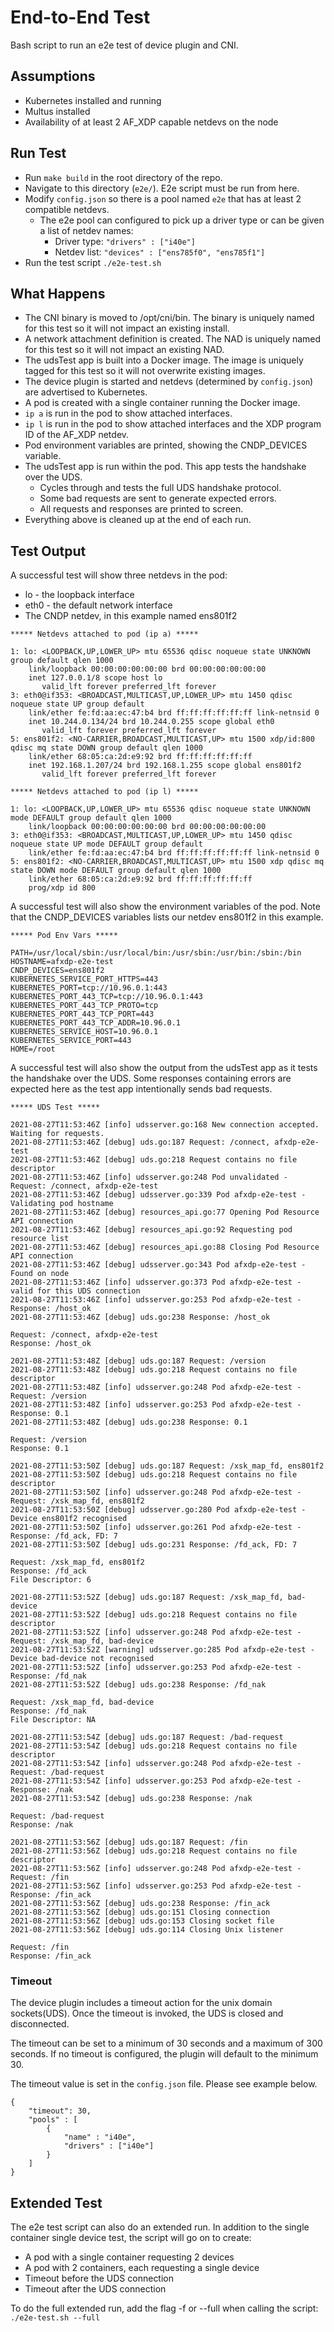 # End-to-End Test

Bash script to run an e2e test of device plugin and CNI.

## Assumptions 
- Kubernetes installed and running
- Multus installed
- Availability of at least 2 AF_XDP capable netdevs on the node
## Run Test
- Run `make build` in the root directory of the repo.
- Navigate to this directory (`e2e/`). E2e script must be run from here.
- Modify `config.json` so there is a pool named `e2e` that has at least 2 compatible netdevs.
	- The e2e pool can configured to pick up a driver type or can be given a list of netdev names:  
		- Driver type: `"drivers" : ["i40e"]`
		- Netdev list: `"devices" : ["ens785f0", "ens785f1"]`
- Run the test script `./e2e-test.sh`
## What Happens
- The CNI binary is moved to /opt/cni/bin. The binary is uniquely named for this test so it will not impact an existing install.
- A network attachment definition is created. The NAD is uniquely named for this test so it will not impact an existing NAD.
- The udsTest app is built into a Docker image. The image is uniquely tagged for this test so it will not overwrite existing images.
- The device plugin is started and netdevs (determined by `config.json`) are advertised to Kubernetes.
- A pod is created with a single container running the Docker image.
- `ip a` is run in the pod to show attached interfaces.
- `ip l` is run in the pod to show attached interfaces and the XDP program ID of the AF_XDP netdev.
- Pod environment variables are printed, showing the CNDP_DEVICES variable.
- The udsTest app is run within the pod. This app tests the handshake over the UDS.
	- Cycles through and tests the full UDS handshake protocol.
	- Some bad requests are sent to generate expected errors.
	- All requests and responses are printed to screen.
- Everything above is cleaned up at the end of each run.
## Test Output
A successful test will show three netdevs in the pod:
- lo - the loopback interface
- eth0 - the default network interface
- The CNDP netdev, in this example named ens801f2

```
***** Netdevs attached to pod (ip a) *****

1: lo: <LOOPBACK,UP,LOWER_UP> mtu 65536 qdisc noqueue state UNKNOWN group default qlen 1000
    link/loopback 00:00:00:00:00:00 brd 00:00:00:00:00:00
    inet 127.0.0.1/8 scope host lo
       valid_lft forever preferred_lft forever
3: eth0@if353: <BROADCAST,MULTICAST,UP,LOWER_UP> mtu 1450 qdisc noqueue state UP group default
    link/ether fe:fd:aa:ec:47:b4 brd ff:ff:ff:ff:ff:ff link-netnsid 0
    inet 10.244.0.134/24 brd 10.244.0.255 scope global eth0
       valid_lft forever preferred_lft forever
5: ens801f2: <NO-CARRIER,BROADCAST,MULTICAST,UP> mtu 1500 xdp/id:800 qdisc mq state DOWN group default qlen 1000
    link/ether 68:05:ca:2d:e9:92 brd ff:ff:ff:ff:ff:ff
    inet 192.168.1.207/24 brd 192.168.1.255 scope global ens801f2
       valid_lft forever preferred_lft forever

***** Netdevs attached to pod (ip l) *****

1: lo: <LOOPBACK,UP,LOWER_UP> mtu 65536 qdisc noqueue state UNKNOWN mode DEFAULT group default qlen 1000
    link/loopback 00:00:00:00:00:00 brd 00:00:00:00:00:00
3: eth0@if353: <BROADCAST,MULTICAST,UP,LOWER_UP> mtu 1450 qdisc noqueue state UP mode DEFAULT group default
    link/ether fe:fd:aa:ec:47:b4 brd ff:ff:ff:ff:ff:ff link-netnsid 0
5: ens801f2: <NO-CARRIER,BROADCAST,MULTICAST,UP> mtu 1500 xdp qdisc mq state DOWN mode DEFAULT group default qlen 1000
    link/ether 68:05:ca:2d:e9:92 brd ff:ff:ff:ff:ff:ff
    prog/xdp id 800
```

A successful test will also show the environment variables of the pod. Note that the CNDP_DEVICES variables lists our netdev ens801f2 in this example.

```
***** Pod Env Vars *****

PATH=/usr/local/sbin:/usr/local/bin:/usr/sbin:/usr/bin:/sbin:/bin
HOSTNAME=afxdp-e2e-test
CNDP_DEVICES=ens801f2
KUBERNETES_SERVICE_PORT_HTTPS=443
KUBERNETES_PORT=tcp://10.96.0.1:443
KUBERNETES_PORT_443_TCP=tcp://10.96.0.1:443
KUBERNETES_PORT_443_TCP_PROTO=tcp
KUBERNETES_PORT_443_TCP_PORT=443
KUBERNETES_PORT_443_TCP_ADDR=10.96.0.1
KUBERNETES_SERVICE_HOST=10.96.0.1
KUBERNETES_SERVICE_PORT=443
HOME=/root

```

A successful test will also show the output from the udsTest app as it tests the handshake over the UDS. Some responses containing errors are expected here as the test app intentionally sends bad requests.

```
***** UDS Test *****

2021-08-27T11:53:46Z [info] udsserver.go:168 New connection accepted. Waiting for requests.
2021-08-27T11:53:46Z [debug] uds.go:187 Request: /connect, afxdp-e2e-test
2021-08-27T11:53:46Z [debug] uds.go:218 Request contains no file descriptor
2021-08-27T11:53:46Z [info] udsserver.go:248 Pod unvalidated - Request: /connect, afxdp-e2e-test
2021-08-27T11:53:46Z [debug] udsserver.go:339 Pod afxdp-e2e-test - Validating pod hostname
2021-08-27T11:53:46Z [debug] resources_api.go:77 Opening Pod Resource API connection
2021-08-27T11:53:46Z [debug] resources_api.go:92 Requesting pod resource list
2021-08-27T11:53:46Z [debug] resources_api.go:88 Closing Pod Resource API connection
2021-08-27T11:53:46Z [debug] udsserver.go:343 Pod afxdp-e2e-test - Found on node
2021-08-27T11:53:46Z [info] udsserver.go:373 Pod afxdp-e2e-test - valid for this UDS connection
2021-08-27T11:53:46Z [info] udsserver.go:253 Pod afxdp-e2e-test - Response: /host_ok
2021-08-27T11:53:46Z [debug] uds.go:238 Response: /host_ok

Request: /connect, afxdp-e2e-test
Response: /host_ok

2021-08-27T11:53:48Z [debug] uds.go:187 Request: /version
2021-08-27T11:53:48Z [debug] uds.go:218 Request contains no file descriptor
2021-08-27T11:53:48Z [info] udsserver.go:248 Pod afxdp-e2e-test - Request: /version
2021-08-27T11:53:48Z [info] udsserver.go:253 Pod afxdp-e2e-test - Response: 0.1
2021-08-27T11:53:48Z [debug] uds.go:238 Response: 0.1

Request: /version
Response: 0.1

2021-08-27T11:53:50Z [debug] uds.go:187 Request: /xsk_map_fd, ens801f2
2021-08-27T11:53:50Z [debug] uds.go:218 Request contains no file descriptor
2021-08-27T11:53:50Z [info] udsserver.go:248 Pod afxdp-e2e-test - Request: /xsk_map_fd, ens801f2
2021-08-27T11:53:50Z [debug] udsserver.go:280 Pod afxdp-e2e-test - Device ens801f2 recognised
2021-08-27T11:53:50Z [info] udsserver.go:261 Pod afxdp-e2e-test - Response: /fd_ack, FD: 7
2021-08-27T11:53:50Z [debug] uds.go:231 Response: /fd_ack, FD: 7

Request: /xsk_map_fd, ens801f2
Response: /fd_ack
File Descriptor: 6

2021-08-27T11:53:52Z [debug] uds.go:187 Request: /xsk_map_fd, bad-device
2021-08-27T11:53:52Z [debug] uds.go:218 Request contains no file descriptor
2021-08-27T11:53:52Z [info] udsserver.go:248 Pod afxdp-e2e-test - Request: /xsk_map_fd, bad-device
2021-08-27T11:53:52Z [warning] udsserver.go:285 Pod afxdp-e2e-test - Device bad-device not recognised
2021-08-27T11:53:52Z [info] udsserver.go:253 Pod afxdp-e2e-test - Response: /fd_nak
2021-08-27T11:53:52Z [debug] uds.go:238 Response: /fd_nak

Request: /xsk_map_fd, bad-device
Response: /fd_nak
File Descriptor: NA

2021-08-27T11:53:54Z [debug] uds.go:187 Request: /bad-request
2021-08-27T11:53:54Z [debug] uds.go:218 Request contains no file descriptor
2021-08-27T11:53:54Z [info] udsserver.go:248 Pod afxdp-e2e-test - Request: /bad-request
2021-08-27T11:53:54Z [info] udsserver.go:253 Pod afxdp-e2e-test - Response: /nak
2021-08-27T11:53:54Z [debug] uds.go:238 Response: /nak

Request: /bad-request
Response: /nak

2021-08-27T11:53:56Z [debug] uds.go:187 Request: /fin
2021-08-27T11:53:56Z [debug] uds.go:218 Request contains no file descriptor
2021-08-27T11:53:56Z [info] udsserver.go:248 Pod afxdp-e2e-test - Request: /fin
2021-08-27T11:53:56Z [info] udsserver.go:253 Pod afxdp-e2e-test - Response: /fin_ack
2021-08-27T11:53:56Z [debug] uds.go:238 Response: /fin_ack
2021-08-27T11:53:56Z [debug] uds.go:151 Closing connection
2021-08-27T11:53:56Z [debug] uds.go:153 Closing socket file
2021-08-27T11:53:56Z [debug] uds.go:114 Closing Unix listener

Request: /fin
Response: /fin_ack

```

### Timeout
The device plugin includes a timeout action for the unix domain sockets(UDS).
Once the timeout is invoked, the UDS is closed and disconnected.

The timeout can be set to a minimum of 30 seconds and a maximum of 300 seconds. If no timeout is configured, the plugin will default to the minimum 30.

The timeout value is set in the `config.json` file. Please see example below.

```
{
    "timeout": 30,
    "pools" : [
        {
            "name" : "i40e",
            "drivers" : ["i40e"]
        }
    ]
}
```


## Extended Test
The e2e test script can also do an extended run. In addition to the single container single device test, the script will go on to create:
- A pod with a single container requesting 2 devices
- A pod with 2 containers, each requesting a single device
- Timeout before the UDS connection
- Timeout after the UDS connection

To do the full extended run, add the flag -f or --full when calling the script:
`./e2e-test.sh --full`
